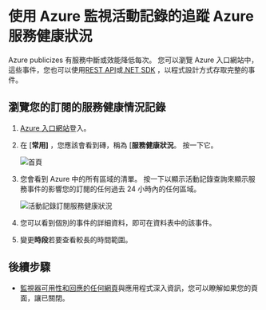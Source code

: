 <properties
    pageTitle="追蹤使用 Azure 監視活動記錄的 Azure 服務健康狀況 |Microsoft Azure"
    description="Azure 遇到效能降低或服務中斷時，請找出。 "
    authors="rboucher"
    manager="carolz"
    editor=""
    services="monitoring-and-diagnostics"
    documentationCenter="monitoring-and-diagnostics"/>

<tags
    ms.service="monitoring-and-diagnostics"
    ms.workload="na"
    ms.tgt_pltfrm="na"
    ms.devlang="na"
    ms.topic="article"
    ms.date="10/20/2016"
    ms.author="robb"/>

# <a name="track-azure-service-health-using-azure-monitor-activity-logs"></a>使用 Azure 監視活動記錄的追蹤 Azure 服務健康狀況

Azure publicizes 有服務中斷或效能降低每次。 您可以瀏覽 Azure 入口網站中，這些事件，您也可以使用[REST API](https://msdn.microsoft.com/library/azure/dn931927.aspx)或[.NET SDK](https://www.nuget.org/packages/Microsoft.Azure.Insights/) ，以程式設計方式存取完整的事件。

## <a name="browse-the-service-health-logs-for-your-subscription"></a>瀏覽您的訂閱的服務健康情況記錄

1. [Azure 入口網站](https://portal.azure.com/)登入。

2. 在 [**常用]** ，您應該會看到磚，稱為 [**服務健康狀況**。 按一下它。

    ![首頁](./media/insights-service-health/Insights_Home.png)

3. 您會看到 Azure 中的所有區域的清單。 按一下以顯示活動記錄查詢來顯示服務事件的影響您的訂閱的任何過去 24 小時內的任何區域。

    ![活動記錄訂閱服務健康狀況](./media/insights-service-health/AzureActivityLogServiceHealth3.png)

4. 您可以看到個別的事件的詳細資料，即可在資料表中的該事件。

5. 變更**時段**若要查看較長的時間範圍。

## <a name="next-steps"></a>後續步驟

* [監視器可用性和回應的任何網頁](../application-insights/app-insights-monitor-web-app-availability.md)與應用程式深入資訊，您可以瞭解如果您的頁面，讓已關閉。
